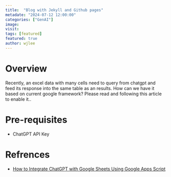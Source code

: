 ```yaml
---
title:  "Blog with Jekyll and Github pages"
metadate: "2024-07-12 12:00:00"
categories: ["GenAI"]
image: 
visit:
tags: [featured]
featured: true
author: wjlee
---
```


# Overview

Recently, an excel data with many cells need to query from chatgpt and feed its response into the same table as an results. How can we have it based on current google framework? Please read and following this article to enable it..

# Pre-requisites
* ChatGPT API Key

# Refrences
* [How to Integrate ChatGPT with Google Sheets Using Google Apps Script](freecodecamp.org/news/create-chat-gpt-formulas-in-google-sheets/)